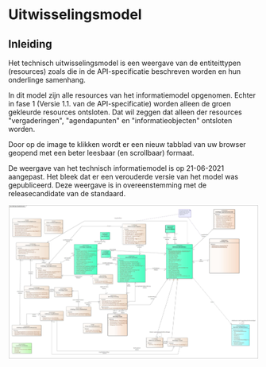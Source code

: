 # Uitwisselingsmodel

## Inleiding

Het technisch uitwisselingsmodel is een weergave van de entiteittypen (resources) zoals die in de API-specificatie beschreven worden en hun onderlinge samenhang.

In dit model zijn alle resources van het informatiemodel opgenomen. Echter in fase 1 (Versie 1.1. van de API-specificatie) worden alleen de groen gekleurde resources ontsloten. Dat wil zeggen dat alleen der resources "vergaderingen", "agendapunten" en "informatieobjecten" ontsloten worden. 

Door op de image te klikken wordt er een nieuw tabblad van uw browser geopend met een beter leesbaar (en scrollbaar) formaat.

De weergave van het technisch informatiemodel is op 21-06-2021 aangepast. Het bleek dat er een verouderde versie van het model was gepubliceerd. 
Deze weergave is in overeenstemming met de releasecandidate van de standaard. 

[![Uitwisselingsmodel Open Raadsinformatie](./UGM%20Open%20Raadsinformatie.jpg)](https://github.com/VNG-Realisatie/ODS-Open-Raadsinformatie/blob/master/docs/UGM%20Open%20Raadsinformatie.jpg)
